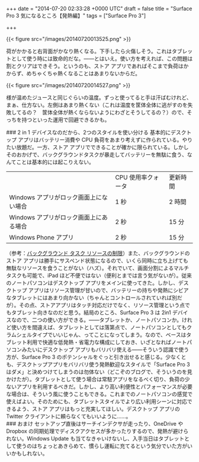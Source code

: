 
+++
date = "2014-07-20 02:33:28 +0000 UTC"
draft = false
title = "Surface Pro 3 気になるところ【発熱編】"
tags = ["Surface Pro 3"]

+++


{{< figure src="/images/20140720013525.png"  >}}

荷がかかると右背面がかなり熱くなる。下手したら火傷しそう。これはタブレットとして使う時には致命的だな。――とはいえ。使い方を考えれば、この問題は割とクリアはできそう。というのも、ストア アプリであればそこまで負荷はかからず、めちゃくちゃ熱くなることはあまりないからだ。

{{< figure src="/images/20140720014527.png"  >}}

様が温めたジュースと同じぐらいの温度。ずっと使ってると手は汗ばむけれど、まぁ、仕方ない。左側はあまり熱くない（これは温度を筐体全体に逃がすのを失敗してるの？　筐体全体が熱くならないようにわざとそうしてるの？）ので、そっちを持つといった運用で回避できるかも。

<div class="section">
    ### 2 in 1 デバイスなのだから、2つのスタイルを使い分ける
    基本的にデスクトップ アプリはバッテリー消費や CPU 負荷をあまり考えずに作られている。やりたい放題だ。一方、ストア アプリでできることが確かに限られている。しかしそのおかげで、バックグラウンドタスクが暴走してバッテリーを無駄に食う、なんてことは基本的には起こりえない。

<table>
    <tbody><tr>
    <td>	</td>
    <td>CPU 使用率クォータ	</td>
    <td>更新時間</td>
    </tr>
    <tr>
    <td>Windows アプリがロック画面上にない場合	</td>
    <td>1 秒</td>
    <td>2 時間</td>
    </tr>
    <tr>
    <td>Windows アプリがロック画面上にある場合	</td>
    <td>2 秒</td>
    <td>15 分</td>
    </tr>
    <tr>
    <td>Windows Phone アプリ	</td>
    <td>2 秒</td>
    <td>15 分</td>
    </tr>
</tbody></table>（参考：<a href="http://msdn.microsoft.com/ja-jp/library/windows/apps/xaml/hh977056.aspx">バックグラウンド タスク リソースの制限</a>）また、バックグラウンドのストア アプリは勝手にサスペンド状態になるので、いくら同時に立ち上げても無駄なリソースを食うことがない（ハズ）。それでいて、画面分割によるマルチタスクも可能で、iPad ほど不便ではない（便利とまでは言う気がないが）。従来のノートパソコンはデスクトップ アプリをメインに使ってきた。しかし、デスクトップ アプリはリソース管理が甘いので、バッテリーの持ちや発熱にシビアなタブレットにはあまり向かない（ちゃんとコントロールされていれば別だが）。その点、ストアアプリはタッチ対応だけでなく、リソース管理という点でもタブレット向きなのだと思う。結局のところ、Surface Pro 3 は 2in1 デバイスなので、二つの使い方ができる。――タブレットか、ノートパソコンか。けれど使い方を間違えば、タブレットとしては落第点で、ノートパソコンとしてもクラムシェルタイプでいいじゃん、ってことになってしまう。なので、ベースはタブレット利用で快適な低発熱・省電力な構成にしておき、いざとなればノートパソコンみたいにデスクトップ アプリもバリバリ使える――そういう認識で使う方が、Surface Pro 3 のポテンシャルをぐっと引き出せると感じる。少なくとも、デスクトップアプリをバリバリ使う発熱歓迎なスタイルで「Surface Pro 3 はダメ」と決めつけてしまうのは勿体ない（どこぞのブログで、そういうのを見かけたが）。タブレットとして使う場合は常駐アプリをなるべく切り、負荷の少ないアプリを利用するべきだ。しかし、より高い利便性とパフォーマンスが必要な場合は、そういう風に使うこともできる。これまでのノートパソコンの感覚で使えばよい。そのためにも、タブレットスタイルでより広い利用シーンに対応できるよう、ストア アプリはもっと充実してほしい。デスクトップ アプリの Twitter クライアントに頼らなくてもいいように……。

</div>
<div class="section">
    ### おまけ
    セットアップ直後はサーチインデクサが走ったり、OneDrive や Dropbox の同期処理でディスクアクセスが多かったりするので、発熱が避けられない。Windows Update も当てなきゃいけないし、入手当日はタブレットとして使うのはちょっとあきらめて、慣らし運転に充てるという気分でいた方がいいかもしれない。

</div>

